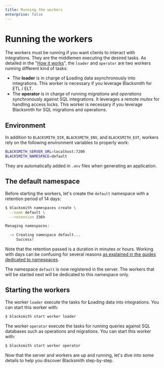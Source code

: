 ```yaml
---
title: Running the workers
enterprise: false
---
```


# Running the workers

The workers must be running if you want clients to interact with integrations.
They are the middlemen executing the desired tasks. As detailed in the "[How it
works](/blacksmith/start/onboarding/how)", the `loader` and `operator` are two
workers running different kind of tasks:
- The **loader** is in charge of **L**oading data asynchronously into integrations.
  This worker is necessary if you leverage Blacksmith for ETL / ELT.
- The **operator** is in charge of running *migrations* and *operations* 
  synchronously against SQL integrations. It leverages a remote *mutex* for
  handling access locks. This worker is necessary if you leverage Blacksmith
  for SQL migrations and operations.

## Environment

In addition to `BLACKSMITH_DIR`, `BLACKSMITH_ENV`, and `BLACKSMITH_EXT`, workers
rely on the following environment variables to properly work:
```bash
BLACKSMITH_SERVER_URL=localhost:7200
BLACKSMITH_NAMESPACE=default
```

They are automatically added in `.env` files when generating an application.

## The default namespace

Before starting the workers, let's create the `default` namespace with a retention
period of 14 days:
```bash
$ blacksmith namespaces create \
  --name default \
  --retention 336h

Managing namespaces:

  -> Creating namespace default...
     Success!
```

Note that the retention passed is a duration in minutes or hours. Working with
days can be confusing for several reasons [as explained in the guides dedicated
to namespaces](/blacksmith/enterprise/namespaces/how).

The namespace `default` is now registered in the server. The workers that will be
started next will be dedicated to this namespace only.

## Starting the workers

The worker `loader` execute the tasks for **L**oading data into integrations. You
can start this worker with:
```bash
$ blacksmith start worker loader
```

The worker `operator` execute the tasks for running queries against SQL databases
such as operations and migrations. You can start this worker with:
```bash
$ blacksmith start worker operator
```

Now that the server and workers are up and running, let's dive into some details
to help you discover Blacksmith step-by-step.
